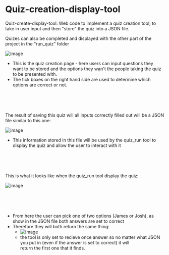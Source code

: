 # Quiz-creation-display-tool

Quiz-create-display-tool: Web code to implement a quiz creation tool, to take in user input and then "store" the quiz into a JSON file.

Quizes can also be completed and displayed with the other part of the project in the "run_quiz" folder


![image](https://user-images.githubusercontent.com/87393875/206874755-cb4d6175-989e-45b4-a09b-ded1aabe9e74.png)

- This is the quiz creation page - here users can input questions they want to be stored and the options they wan't the people taking the quiz to be presented with.
- The tick boxes on the right hand side are used to determine which options are correct or not.

  
<br>
<br>
<br>
  
    
The result of saving this quiz will all inputs correctly filled out will be a JSON file similar to this one:

![image](https://user-images.githubusercontent.com/87393875/206874832-00d57c96-360a-4582-99b0-9a72e6531301.png)

- This information stored in this file will be used by the quiz_run tool to display the quiz and allow the user to interact with it

  
<br>
<br>
<br>
  

This is what it looks like when the quiz_run tool display the quiz:

![image](https://user-images.githubusercontent.com/87393875/206875189-b9ab97f3-ea2f-4eb6-9ce4-8be46a8ad17b.png)


<br>
<br>
<br>


- From here the user can pick one of two options (James or Josh), as show in the JSON file both answers are set to correct
- Therefore they will both return the same thing:
  - ![image](https://user-images.githubusercontent.com/87393875/206875261-06161158-518c-4178-9974-ce0e0567b438.png)
  - the tool is only set to recieve once answer so no matter what JSON you put in (even if the answer is set to correct) it will <br> return the first one that it finds.




